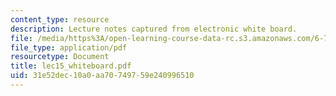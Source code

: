 ```yaml
---
content_type: resource
description: Lecture notes captured from electronic white board.
file: /media/https%3A/open-learning-course-data-rc.s3.amazonaws.com/6-772-compound-semiconductor-devices-spring-2003/31e52dec10a0aa70749759e240996510_lec15_whiteboard.pdf
file_type: application/pdf
resourcetype: Document
title: lec15_whiteboard.pdf
uid: 31e52dec-10a0-aa70-7497-59e240996510
---
```

